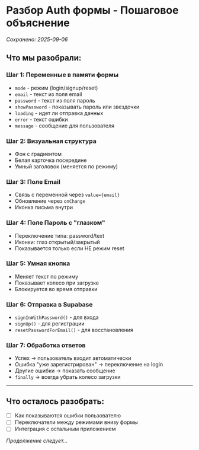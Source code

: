 # Разбор Auth формы - Пошаговое объяснение

*Сохранено: 2025-09-06*

## Что мы разобрали:

### Шаг 1: Переменные в памяти формы
- `mode` - режим (login/signup/reset)
- `email` - текст из поля email
- `password` - текст из поля пароль  
- `showPassword` - показывать пароль или звездочки
- `loading` - идет ли отправка данных
- `error` - текст ошибки
- `message` - сообщение для пользователя

### Шаг 2: Визуальная структура
- Фон с градиентом
- Белая карточка посередине
- Умный заголовок (меняется по режиму)

### Шаг 3: Поле Email
- Связь с переменной через `value={email}`
- Обновление через `onChange`
- Иконка письма внутри

### Шаг 4: Поле Пароль с "глазком"
- Переключение типа: password/text
- Иконки: глаз открытый/закрытый
- Показывается только если НЕ режим reset

### Шаг 5: Умная кнопка
- Меняет текст по режиму
- Показывает колесо при загрузке
- Блокируется во время отправки

### Шаг 6: Отправка в Supabase
- `signInWithPassword()` - для входа
- `signUp()` - для регистрации
- `resetPasswordForEmail()` - для восстановления

### Шаг 7: Обработка ответов
- Успех → пользователь входит автоматически
- Ошибка "уже зарегистрирован" → переключение на login
- Другие ошибки → показать сообщение
- `finally` → всегда убрать колесо загрузки

---

## Что осталось разобрать:
- [ ] Как показываются ошибки пользователю
- [ ] Переключатели между режимами внизу формы
- [ ] Интеграция с остальным приложением

*Продолжение следует...*